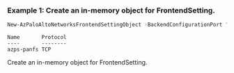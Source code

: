 ### Example 1: Create an in-memory object for FrontendSetting.
```powershell
New-AzPaloAltoNetworksFrontendSettingObject -BackendConfigurationPort "80" -FrontendConfigurationPort "80" -Name "azps-panfs" -Protocol 'TCP' -Address "20.22.91.251" -BackendConfigurationAddress1 "20.22.32.136" -BackendConfigurationAddressResourceId "/subscriptions/XXXXXXXX-XXXX-XXXX-XXXX-XXXXXXXXXXXX/resourceGroups/mj-liftr-integration/providers/Microsoft.Network/publicIPAddresses/mj-liftr-integration-frontendSettingIp2" -FrontendConfigurationAddressResourceId "/subscriptions/XXXXXXXX-XXXX-XXXX-XXXX-XXXXXXXXXXXX/resourceGroups/mj-liftr-integration/providers/Microsoft.Network/publicIPAddresses/mj-liftr-integration-frontendSettingIp1"
```

```output
Name       Protocol
----       --------
azps-panfs TCP
```

Create an in-memory object for FrontendSetting.